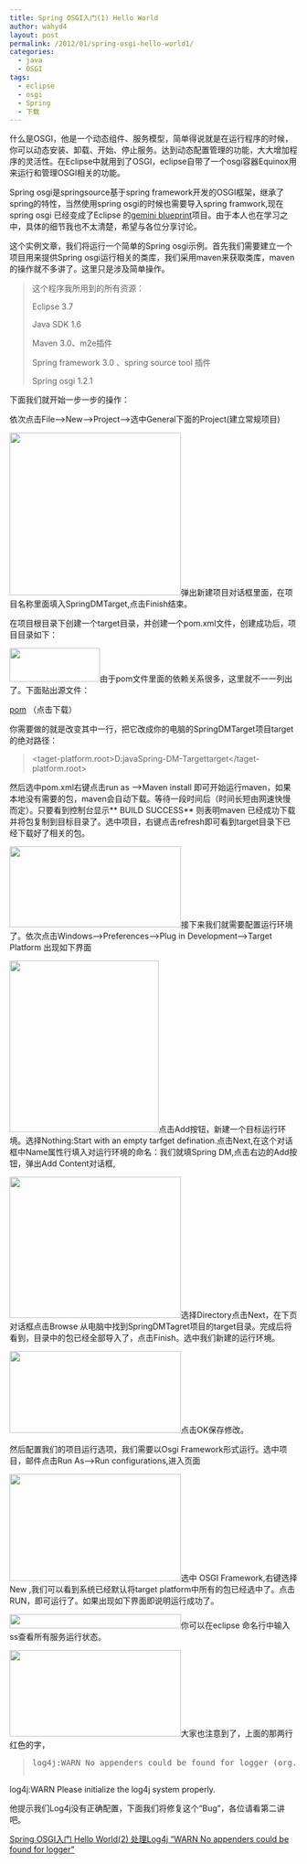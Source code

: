 ```yaml
---
title: Spring OSGI入门(1) Hello World
author: wahyd4
layout: post
permalink: /2012/01/spring-osgi-hello-world1/
categories:
  - java
  - OSGI
tags:
  - eclipse
  - osgi
  - Spring
  - 下载
---
```

什么是OSGI，他是一个动态组件、服务模型，简单得说就是在运行程序的时候，你可以动态安装、卸载、开始、停止服务。达到动态配置管理的功能，大大增加程序的灵活性。在Eclipse中就用到了OSGI，eclipse自带了一个osgi容器Equinox用来运行和管理OSGI相关的功能。

Spring osgi是springsource基于spring framework开发的OSGI框架，继承了spring的特性，当然使用spring osgi的时候也需要导入spring framwork,现在spring osgi 已经变成了Eclipse 的[gemini blueprint][1]项目。由于本人也在学习之中，具体的细节我也不太清楚，希望与各位分享讨论。

这个实例文章，我们将运行一个简单的Spring osgi示例。首先我们需要建立一个项目用来提供Spring osgi运行相关的类库，我们采用maven来获取类库，maven的操作就不多讲了。这里只是涉及简单操作。

> 这个程序我所用到的所有资源：
> 
> Eclipse 3.7
> 
> Java SDK 1.6
> 
> Maven 3.0、m2e插件
> 
> Spring framework 3.0 、spring source tool 插件
> 
> Spring osgi 1.2.1

下面我们就开始一步一步的操作：

依次点击File–>New–>Project–>选中General下面的Project(建立常规项目)

[<img class="aligncenter size-medium wp-image-1855" title="2" src="http://junv-wordpress.stor.sinaapp.com/uploads/2012/01/2-300x285.png" alt="" width="300" height="285" />][2]弹出新建项目对话框里面，在项目名称里面填入SpringDMTarget,点击Finish结束。

在项目根目录下创建一个target目录，并创建一个pom.xml文件，创建成功后，项目目录如下：

[<img class="aligncenter size-full wp-image-1856" title="3" src="http://junv-wordpress.stor.sinaapp.com/uploads/2012/01/3.png" alt="" width="158" height="59" />][3]由于pom文件里面的依赖关系很多，这里就不一一列出了。下面贴出源文件：

[pom][4] （点击下载）

你需要做的就是改变其中一行，把它改成你的电脑的SpringDMTarget项目target的绝对路径：

> <taget-platform.root>D:javaSpring-DM-Targettarget</taget-platform.root>

然后选中pom.xml右键点击run as –>Maven install 即可开始运行maven，如果本地没有需要的包，maven会自动下载。等待一段时间后（时间长短由网速快慢而定）。只要看到控制台显示** BUILD SUCCESS** 则表明maven 已经成功下载并将包复制到目标目录了。选中项目，右键点击refresh即可看到target目录下已经下载好了相关的包。

[<img class="aligncenter size-medium wp-image-1859" title="4" src="http://junv-wordpress.stor.sinaapp.com/uploads/2012/01/4-300x142.jpg" alt="" width="300" height="142" />][5]接下来我们就需要配置运行环境了。依次点击Windows–>Preferences–>Plug in Development–>Target Platform 出现如下界面

[<img class="aligncenter size-medium wp-image-1860" title="5" src="http://junv-wordpress.stor.sinaapp.com/uploads/2012/01/5-261x300.png" alt="" width="261" height="300" />][6]点击Add按钮，新建一个目标运行环境。选择Nothing:Start with an empty tarfget defination.点击Next,在这个对话框中Name属性行填入对运行环境的命名：我们就填Spring DM,点击右边的Add按钮，弹出Add Content对话框,

[<img class="aligncenter size-medium wp-image-1861" title="6" src="http://junv-wordpress.stor.sinaapp.com/uploads/2012/01/6-300x247.png" alt="" width="300" height="247" />][7]选择Directory点击Next，在下页对话框点击Browse 从电脑中找到SpringDMTagret项目的target目录。完成后将看到，目录中的包已经全部导入了，点击Finish。选中我们新建的运行环境。

[<img class="aligncenter size-medium wp-image-1862" title="7" src="http://junv-wordpress.stor.sinaapp.com/uploads/2012/01/7-300x143.png" alt="" width="300" height="143" />][8]点击OK保存修改。

然后配置我们的项目运行选项，我们需要以Osgi Framework形式运行。选中项目，邮件点击Run As–>Run configurations,进入页面

[<img class="aligncenter size-medium wp-image-1863" title="8" src="http://junv-wordpress.stor.sinaapp.com/uploads/2012/01/8-300x187.png" alt="" width="300" height="187" />][9]选中 OSGI Framework,右键选择New ,我们可以看到系统已经默认将target platform中所有的包已经选中了。点击RUN，即可运行了。如果出现如下界面即说明运行成功了。

[<img class="aligncenter size-medium wp-image-1864" title="9" src="http://junv-wordpress.stor.sinaapp.com/uploads/2012/01/9-300x25.png" alt="" width="300" height="25" />][10]你可以在eclipse 命名行中输入ss查看所有服务运行状态。

[<img class="aligncenter size-medium wp-image-1865" title="10" src="http://junv-wordpress.stor.sinaapp.com/uploads/2012/01/10-300x151.png" alt="" width="300" height="151" />][11]大家也注意到了，上面的那两行红色的字，

> <pre>log4j:WARN No appenders could be found for logger (org.springframework.osgi.extender.internal.activator.ContextLoaderListener).
log4j:WARN Please initialize the log4j system properly.</pre>

他提示我们Log4j没有正确配置，下面我们将修复这个“Bug”，各位请看第二讲吧。

<a href="http://junv.sinaapp.com/?p=1869" target="_blank">Spring OSGI入门 Hello World(2) 处理Log4j “WARN No appenders could be found for logger”</a>

 [1]: http://www.eclipse.org/gemini/blueprint/
 [2]: http://junv-wordpress.stor.sinaapp.com/uploads/2012/01/2.png
 [3]: http://junv-wordpress.stor.sinaapp.com/uploads/2012/01/3.png
 [4]: http://junv-wordpress.stor.sinaapp.com/uploads/2012/01/pom.txt
 [5]: http://junv-wordpress.stor.sinaapp.com/uploads/2012/01/4.jpg
 [6]: http://junv-wordpress.stor.sinaapp.com/uploads/2012/01/5.png
 [7]: http://junv-wordpress.stor.sinaapp.com/uploads/2012/01/6.png
 [8]: http://junv-wordpress.stor.sinaapp.com/uploads/2012/01/7.png
 [9]: http://junv-wordpress.stor.sinaapp.com/uploads/2012/01/8.png
 [10]: http://junv-wordpress.stor.sinaapp.com/uploads/2012/01/9.png
 [11]: http://junv-wordpress.stor.sinaapp.com/uploads/2012/01/10.png